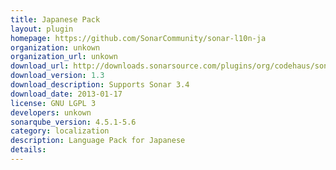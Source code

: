 ```yaml
---
title: Japanese Pack
layout: plugin
homepage: https://github.com/SonarCommunity/sonar-l10n-ja
organization: unkown
organization_url: unkown
download_url: http://downloads.sonarsource.com/plugins/org/codehaus/sonar-plugins/l10n/sonar-l10n-ja-plugin/1.3/sonar-l10n-ja-plugin-1.3.jar
download_version: 1.3
download_description: Supports Sonar 3.4
download_date: 2013-01-17
license: GNU LGPL 3
developers: unkown
sonarqube_version: 4.5.1-5.6
category: localization
description: Language Pack for Japanese
details: 
---
```

